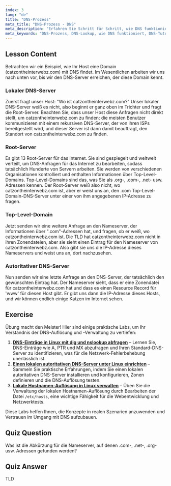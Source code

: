 ```yaml
---
index: 3
lang: "de"
title: "DNS-Prozess"
meta_title: "DNS-Prozess - DNS"
meta_description: "Erfahren Sie Schritt für Schritt, wie DNS funktioniert, von Root-Servern bis zum autoritativen DNS. Verstehen Sie den DNS-Lookup-Prozess für Anfänger und fortgeschrittene Benutzer."
meta_keywords: "DNS-Prozess, DNS-Lookup, wie DNS funktioniert, DNS-Tutorial, DNS für Anfänger, Linux DNS, TLD, Root-Server"
---
```


## Lesson Content

Betrachten wir ein Beispiel, wie Ihr Host eine Domain (catzontheinterwebz.com) mit DNS findet. Im Wesentlichen arbeiten wir uns nach unten vor, bis wir den DNS-Server erreichen, der diese Domain kennt.

### Lokaler DNS-Server

Zuerst fragt unser Host: "Wo ist catzontheinterwebz.com?" Unser lokaler DNS-Server weiß es nicht, also beginnt er ganz oben im Trichter und fragt die Root-Server. Beachten Sie, dass unser Host diese Anfragen nicht direkt stellt, um catzontheinterwebz.com zu finden; die meisten Benutzer kommunizieren mit einem rekursiven DNS-Server, der von ihren ISPs bereitgestellt wird, und dieser Server ist dann damit beauftragt, den Standort von catzontheinterwebz.com zu finden.

### Root-Server

Es gibt 13 Root-Server für das Internet. Sie sind gespiegelt und weltweit verteilt, um DNS-Anfragen für das Internet zu bearbeiten, sodass tatsächlich Hunderte von Servern arbeiten. Sie werden von verschiedenen Organisationen kontrolliert und enthalten Informationen über Top-Level-Domains. Top-Level-Domains sind das, was Sie als .org-, .com-, .net- usw. Adressen kennen. Der Root-Server weiß also nicht, wo catzontheinterwebz.com ist, aber er weist uns an, den .com Top-Level-Domain-DNS-Server unter einer von ihm angegebenen IP-Adresse zu fragen.

### Top-Level-Domain

Jetzt senden wir eine weitere Anfrage an den Nameserver, der Informationen über ".com"-Adressen hat, und fragen, ob er weiß, wo catzontheinterwebz.com ist. Die TLD hat catzontheinterwebz.com nicht in ihren Zonendateien, aber sie sieht einen Eintrag für den Nameserver von catzontheinterwebz.com. Also gibt sie uns die IP-Adresse dieses Nameservers und weist uns an, dort nachzusehen.

### Autoritativer DNS-Server

Nun senden wir eine letzte Anfrage an den DNS-Server, der tatsächlich den gewünschten Eintrag hat. Der Nameserver sieht, dass er eine Zonendatei für catzontheinterwebz.com hat und dass es einen Resource Record für 'www' für diesen Host gibt. Er gibt uns dann die IP-Adresse dieses Hosts, und wir können endlich einige Katzen im Internet sehen.

## Exercise

Übung macht den Meister! Hier sind einige praktische Labs, um Ihr Verständnis der DNS-Auflösung und -Verwaltung zu vertiefen:

1. **[DNS-Einträge in Linux mit dig und nslookup abfragen](https://labex.io/de/labs/comptia-query-dns-records-in-linux-with-dig-and-nslookup-592796)** – Lernen Sie, DNS-Einträge wie A, PTR und MX abzufragen und Ihren Standard-DNS-Server zu identifizieren, was für die Netzwerk-Fehlerbehebung unerlässlich ist.
2. **[Einen lokalen autoritativen DNS-Server unter Linux einrichten](https://labex.io/de/labs/comptia-set-up-a-local-authoritative-dns-server-on-linux-592803)** – Sammeln Sie praktische Erfahrungen, indem Sie einen lokalen autoritativen DNS-Server installieren und konfigurieren, Zonen definieren und die DNS-Auflösung testen.
3. **[Lokale Hostnamen-Auflösung in Linux verwalten](https://labex.io/de/labs/comptia-manage-local-hostname-resolution-in-linux-592792)** – Üben Sie die Verwaltung der lokalen Hostnamen-Auflösung durch Bearbeiten der Datei `/etc/hosts`, eine wichtige Fähigkeit für die Webentwicklung und Netzwerktests.

Diese Labs helfen Ihnen, die Konzepte in realen Szenarien anzuwenden und Vertrauen im Umgang mit DNS aufzubauen.

## Quiz Question

Was ist die Abkürzung für die Nameserver, auf denen .com-, .net-, .org- usw. Adressen gefunden werden?

## Quiz Answer

TLD
